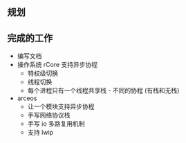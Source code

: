 ## 规划

## 完成的工作

- 编写文档
- 操作系统 rCore 支持异步协程
  - 特权级切换
  - 线程切换
  - 每个进程只有一个线程共享栈 - 不同的协程 (有栈和无栈)
- arceos 
  - 让一个模块支持异步协程
  - 手写网络协议栈
  - 手写 io 多路复用机制
  - 支持 lwip
